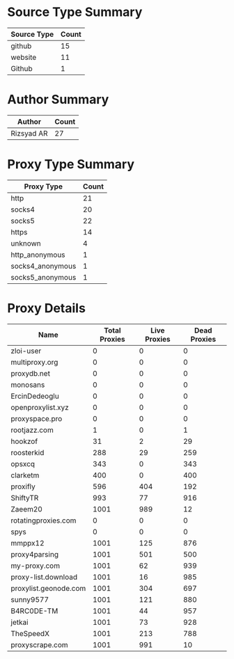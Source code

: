 # Source Type Summary

| Source Type | Count |
|-------------|-------|
| github | 15 |
| website | 11 |
| Github | 1 |


# Author Summary

| Author | Count |
|--------|-------|
| Rizsyad AR | 27 |


# Proxy Type Summary

| Proxy Type | Count |
|------------|-------|
| http | 21 |
| socks4 | 20 |
| socks5 | 22 |
| https | 14 |
| unknown | 4 |
| http_anonymous | 1 |
| socks4_anonymous | 1 |
| socks5_anonymous | 1 |


# Proxy Details

| Name | Total Proxies | Live Proxies | Dead Proxies |
|------|---------------|--------------|---------------|
| zloi-user | 0 | 0 | 0 |
| multiproxy.org | 0 | 0 | 0 |
| proxydb.net | 0 | 0 | 0 |
| monosans | 0 | 0 | 0 |
| ErcinDedeoglu | 0 | 0 | 0 |
| openproxylist.xyz | 0 | 0 | 0 |
| proxyspace.pro | 0 | 0 | 0 |
| rootjazz.com | 1 | 0 | 1 |
| hookzof | 31 | 2 | 29 |
| roosterkid | 288 | 29 | 259 |
| opsxcq | 343 | 0 | 343 |
| clarketm | 400 | 0 | 400 |
| proxifly | 596 | 404 | 192 |
| ShiftyTR | 993 | 77 | 916 |
| Zaeem20 | 1001 | 989 | 12 |
| rotatingproxies.com | 0 | 0 | 0 |
| spys | 0 | 0 | 0 |
| mmppx12 | 1001 | 125 | 876 |
| proxy4parsing | 1001 | 501 | 500 |
| my-proxy.com | 1001 | 62 | 939 |
| proxy-list.download | 1001 | 16 | 985 |
| proxylist.geonode.com | 1001 | 304 | 697 |
| sunny9577 | 1001 | 121 | 880 |
| B4RC0DE-TM | 1001 | 44 | 957 |
| jetkai | 1001 | 73 | 928 |
| TheSpeedX | 1001 | 213 | 788 |
| proxyscrape.com | 1001 | 991 | 10 |
